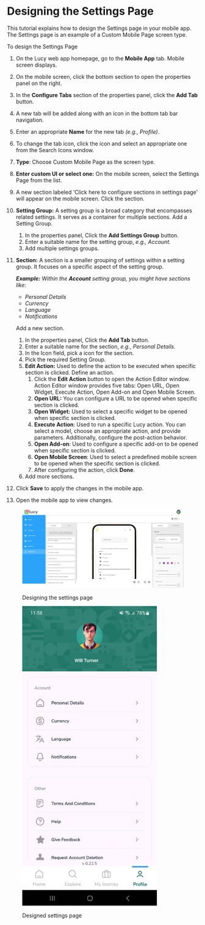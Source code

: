 # Designing the Settings Page

This tutorial explains how to design the Settings page in your mobile app. The Settings page is an example of a Custom Mobile Page screen type.

To design the Settings Page

1. On the Lucy web app homepage, go to the **Mobile App** tab. Mobile screen displays.
2. On the mobile screen, click the bottom section to open the properties panel on the right.
3. In the **Configure Tabs** section of the properties panel, click the **Add Tab** button.
4. A new tab will be added along with an icon in the bottom tab bar navigation.
5. Enter an appropriate **Name** for the new tab _(e.g., Profile)_.
6. To change the tab icon, click the icon and select an appropriate one from the Search Icons window.
7. **Type**: Choose Custom Mobile Page as the screen type.
8. **Enter custom UI or select one:** On the mobile screen, select the Settings Page from the list.
9. A new section labeled 'Click here to configure sections in settings page' will appear on the mobile screen. Click the section.
10. **Setting Group:** A setting group is a broad category that encompasses related settings. It serves as a container for multiple sections. Add a Setting Group.
    1. In the properties panel, Click the **Add Settings Group** button.
    2. Enter a suitable name for the setting group, _e.g., Account._
    3. Add multiple settings groups.
11. **Section:** A section is a smaller grouping of settings within a setting group. It focuses on a specific aspect of the setting group.&#x20;

    _**Example:** Within the **Account** setting group, you might have sections like:_

    * _Personal Details_
    * _Currency_
    * _Language_
    * _Notifications_

    Add a new section.

    1. In the properties panel, Click the **Add Tab** button.
    2. Enter a suitable name for the section, _e.g., Personal Details._
    3. In the Icon field, pick a icon for the section.
    4. Pick the required Setting Group.
    5. **Edit Action:** Used to define the action to be executed when specific section is clicked. Define an action.
       1. Click the **Edit Action** button to open the Action Editor window. Action Editor window provides five tabs: Open URL, Open Widget, Execute Action, Open Add-on and Open Mobile Screen.
       2. **Open URL:** You can configure a URL to be opened when specific section is clicked.
       3. **Open Widget:** Used to select a specific widget to be opened when specific section is clicked.
       4. **Execute Action**: Used to run a specific Lucy action. You can select a model, choose an appropriate action, and provide parameters. Additionally, configure the post-action behavior.
       5. **Open Add-on**: Used to configure a specific add-on to be opened when specific section is clicked.
       6. **Open Mobile Screen**: Used to select a predefined mobile screen to be opened when the specific section is clicked.
       7. After configuring the action, click **Done**.
    6. Add more sections.
12. Click **Save** to apply the changes in the mobile app.
13. Open the mobile app to view changes.

<figure><img src="../../.gitbook/assets/Creating Settings page_1-1.png" alt=""><figcaption><p>Designing the settings page</p></figcaption></figure>

<figure><img src="../../.gitbook/assets/Settings Page_1.png" alt="" width="353"><figcaption><p>Designed settings page</p></figcaption></figure>
